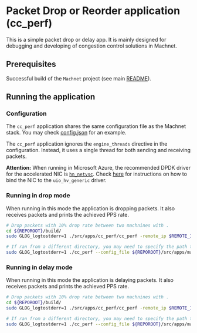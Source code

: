 # Packet Drop or Reorder application (cc_perf)

This is a simple packet drop or delay app. It is mainly designed for debugging and developing of congestion control solutions in Machnet.

## Prerequisites

Successful build of the `Machnet` project (see main [README](../../../README.md)).

## Running the application

### Configuration

The `cc_perf` application shares the same configuration file as the Machnet stack. You may check [config.json](../machnet/config.json) for an example.

The `cc_perf` application ignores the `engine_threads` directive in the configuration. Instead, it
uses a single thread for both sending and receiving packets.

**Attention:** When running in Microsoft Azure, the recommended DPDK driver for the accelerated NIC is [`hn_netvsc`](https://doc.dpdk.org/guides/nics/netvsc.html). Check [here](../machnet/README.md#configuration) for instructions on how to bind the NIC to the `uio_hv_generic` driver.
### Running in drop mode

When running in this mode the application is dropping packets. It also receives packets and prints the achieved PPS rate.


```bash
# Drop packets with 10% drop rate between two machnines with .
cd ${REPOROOT}/build/
sudo GLOG_logtostderr=1 ./src/apps/cc_perf/cc_perf -remote_ip $REMOTE_IP -sremote_ip $SECOND_REMOTE_IP -drop_mode -drop_rate 10

# If ran from a different directory, you may need to specify the path to the config file:
sudo GLOG_logtostderr=1 ./cc_perf --config_file ${REPOROOT}/src/apps/machnet/config.json -remote_ip $REMOTE_IP -sremote_ip $SECOND_REMOTE_IP -forward_drop -drop_rate 0.1 

```

### Running in delay mode

When running in this mode the application is delaying packets. It also receives packets and prints the achieved PPS rate.


```bash
# Drop packets with 10% drop rate between two machnines with .
cd ${REPOROOT}/build/
sudo GLOG_logtostderr=1 ./src/apps/cc_perf/cc_perf -remote_ip $REMOTE_IP -sremote_ip $SECOND_REMOTE_IP -delay 10 # in microseconds

# If ran from a different directory, you may need to specify the path to the config file:
sudo GLOG_logtostderr=1 ./cc_perf --config_file ${REPOROOT}/src/apps/machnet/config.json -remote_ip $REMOTE_IP -sremote_ip $SECOND_REMOTE_IP -delay 1